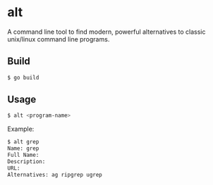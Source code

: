 # alt

A command line tool to find modern, powerful alternatives to classic unix/linux
command line programs.

## Build

```sh
$ go build
```

## Usage

```sh
$ alt <program-name>
```
Example:

```sh
$ alt grep
Name: grep
Full Name:
Description:
URL:
Alternatives: ag ripgrep ugrep
```
